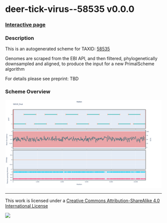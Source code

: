# deer-tick-virus--58535 v0.0.0

### [Interactive page](https://chrisgkent.github.io/schemes/deer-tick-virus--58535-1000-v0.0.0)

### Description

This is an autogenerated scheme for TAXID: [58535](https://www.ncbi.nlm.nih.gov/Taxonomy/Browser/wwwtax.cgi?mode=Info&id=58535&lvl=3&lin=f&keep=1&srchmode=1&unlock)

Genomes are scraped from the EBI API, and then filtered, phylogenetically downsampled and aligned, to produce the input for a new PrimalScheme algorithm

For details please see preprint: TBD

### Scheme Overview

![Alt text](work/58535_final.png '58535_final.png')

------------------------------------------------------------------------

This work is licensed under a [Creative Commons Attribution-ShareAlike 4.0 International License](http://creativecommons.org/licenses/by-sa/4.0/) 

![](https://i.creativecommons.org/l/by-sa/4.0/88x31.png)